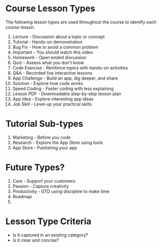 # Course Lesson Types

The following lesson types are used throughout the course to identify each course lesson.

1. Lecture - Discussion about a topic or concept
2. Tutorial - Hands-on demonstration
3. Bug Fix - How to avoid a common problem
4. Important - You should watch this video
5. Homework - Open ended discussion
6. Quiz - Assess what you don't know
7. Code Exercise - Reinforce topics with hands-on activities
8. Q&A - Recorded live interactive lessons
9. App Challenge - Build an app, dig deeper, and share
10. Solution - Explore how code works
11. Speed Coding - Faster coding with less explaining
12. Lesson PDF - Downloadable step-by-step lesson plan
13. App Idea - Explore interesting app ideas
14. Job Skill - Level-up your practical skills



# Tutorial Sub-types

1. Marketing - Before you code
2. Research - Explore the App Store using tools
3. App Store - Publishing your app

# Future Types? #

1. Care - Support your customers
2. Passion - Capture creativity
3. Productivity - GTD using discipline to make time
4. Roadmap
5. 
  
# Lesson Type Criteria #

* Is it captured in an existing category?
* Is it clear and concise?